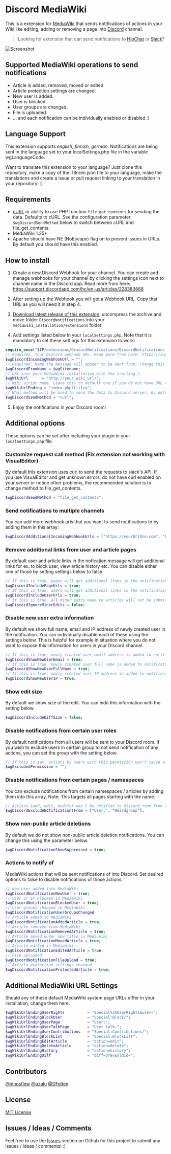 # Discord MediaWiki

This is a extension for [MediaWiki](https://www.mediawiki.org/wiki/MediaWiki) that sends notifications of actions in your Wiki like editing, adding or removing a page into [Discord](https://discordapp.com/) channel.

> Looking for extension that can send notifications to [HipChat](https://github.com/kulttuuri/hipchat_mediawiki) or [Slack](https://github.com/kulttuuri/slack_mediawiki)?

![Screenshot](https://github.com/kulttuuri/discord_mediawiki/blob/master/screenshot.jpg)

## Supported MediaWiki operations to send notifications

* Article is added, removed, moved or edited.
* Article protection settings are changed.
* New user is added.
* User is blocked.
* User groups are changed.
* File is uploaded.
* ... and each notification can be individually enabled or disabled :)

## Language Support

This extension supports *english*, *finnish*, *german*. Notifications are being sent in the language set to your localSettings.php file in the variable wgLanguageCode.

Want to translate this extension to your language? Just clone this repository, make a copy of the i18n/en.json file to your language, make the translations and create a issue or pull request linking to your translation in your repository! :)

## Requirements

* [cURL](http://curl.haxx.se/) or ability to use PHP function `file_get_contents` for sending the data. Defaults to cURL. See the configuration parameter `$wgDiscordSendMethod` below to switch between cURL and file_get_contents.
* MediaWiki 1.25+
* Apache should have NE (NoEscape) flag on to prevent issues in URLs. By default you should have this enabled.

## How to install

1) Create a new Discord Webhook for your channel. You can create and manage webhooks for your channel by clicking the settings icon next to channel name in the Discord app. Read more from here: https://support.discordapp.com/hc/en-us/articles/228383668

2) After setting up the Webhook you will get a Webhook URL. Copy that URL as you will need it in step 4.

3) [Download latest release of this extension](https://github.com/kulttuuri/discord_mediawiki/archive/master.zip), uncompress the archive and move folder `DiscordNotifications` into your `mediawiki_installation/extensions` folder.

4) Add settings listed below in your `localSettings.php`. Note that it is mandatory to set these settings for this extension to work:

```php
require_once("$IP/extensions/DiscordNotifications/DiscordNotifications.php");
// Required. Your Discord webhook URL. Read more from here: https://support.discordapp.com/hc/en-us/articles/228383668
$wgDiscordIncomingWebhookUrl = "";
// Required. Name the message will appear to be sent from. Change this to whatever you wish it to be.
$wgDiscordFromName = $wgSitename;
// URL into your MediaWiki installation with the trailing /.
$wgWikiUrl		= "http://your_wiki_url/";
// Wiki script name. Leave this to default one if you do not have URL rewriting enabled.
$wgWikiUrlEnding = "index.php?title=";
// What method will be used to send the data to Discord server. By default this is "curl" which only works if you have the curl extension enabled. There have been cases where VisualEditor extension does not work with the curl method, so in that case the recommended solution is to use the file_get_contents method. This can be: "curl" or "file_get_contents". Default: "curl".
$wgDiscordSendMethod = "curl";
```

5) Enjoy the notifications in your Discord room!
	
## Additional options

These options can be set after including your plugin in your `localSettings.php` file.

### Customize request call method (Fix extension not working with VisualEditor)

By default this extension uses curl to send the requests to slack's API. If you use VisualEditor and get unknown errors, do not have curl enabled on your server or notice other problems, the recommended solution is to change method to file_get_contents.

```php
$wgDiscordSendMethod = "file_get_contents";
```

### Send notifications to multiple channels

You can add more webhook urls that you want to send notifications to by adding them in this array:

```php
$wgDiscordAdditionalIncomingWebhookUrls = ["https://yourUrlOne.com", "https://yourUrlTwo..."];
```

### Remove additional links from user and article pages

By default user and article links in the nofication message will get additional links for ex. to block user, view article history etc. You can disable either one of those by setting settings below to false.

```php
// If this is true, pages will get additional links in the notification message (edit | delete | history).
$wgDiscordIncludePageUrls = true;
// If this is true, users will get additional links in the notification message (block | groups | talk | contribs).
$wgDiscordIncludeUserUrls = true;
// If this is true, all minor edits made to articles will not be submitted to Discord.
$wgDiscordIgnoreMinorEdits = false;
```

### Disable new user extra information

By default we show full name, email and IP address of newly created user in the notification. You can individually disable each of these using the settings below. This is helpful for example in situation where you do not want to expose this information for users in your Discord channel.

```php
// If this is true, newly created user email address is added to notification.
$wgDiscordShowNewUserEmail = true;
// If this is true, newly created user full name is added to notification.
$wgDiscordShowNewUserFullName = true;
// If this is true, newly created user IP address is added to notification.
$wgDiscordShowNewUserIP = true;
```

### Show edit size

By default we show size of the edit. You can hide this information with the setting below.

```php
$wgDiscordIncludeDiffSize = false;
```

### Disable notifications from certain user roles

By default notifications from all users will be sent to your Discord room. If you wish to exclude users in certain group to not send notification of any actions, you can set the group with the setting below.

```php
// If this is set, actions by users with this permission won't cause alerts
$wgExcludedPermission = "";
```

### Disable notifications from certain pages / namespaces

You can exclude notifications from certain namespaces / articles by adding them into this array. Note: This targets all pages starting with the name.

```php
// Actions (add, edit, modify) won't be notified to Discord room from articles starting with these names
$wgDiscordExcludeNotificationsFrom = ["User:", "Weirdgroup"];
```

### Show non-public article deletions

By default we do not show non-public article deletion notifications. You can change this using the parameter below.

```php
$wgDiscordNotificationShowSuppressed = true;
```

### Actions to notify of

MediaWiki actions that will be sent notifications of into Discord. Set desired options to false to disable notifications of those actions.

```php
// New user added into MediaWiki
$wgDiscordNotificationNewUser = true;
// User or IP blocked in MediaWiki
$wgDiscordNotificationBlockedUser = true;
// User groups changed in MediaWiki
$wgDiscordNotificationUserGroupsChanged
// Article added to MediaWiki
$wgDiscordNotificationAddedArticle = true;
// Article removed from MediaWiki
$wgDiscordNotificationRemovedArticle = true;
// Article moved under new title in MediaWiki
$wgDiscordNotificationMovedArticle = true;
// Article edited in MediaWiki
$wgDiscordNotificationEditedArticle = true;
// File uploaded
$wgDiscordNotificationFileUpload = true;
// Article protection settings changed
$wgDiscordNotificationProtectedArticle = true;
```

## Additional MediaWiki URL Settings

Should any of these default MediaWiki system page URLs differ in your installation, change them here.

```php
$wgWikiUrlEndingUserRights          = "Special%3AUserRights&user=";
$wgWikiUrlEndingBlockUser           = "Special:Block/";
$wgWikiUrlEndingUserPage            = "User:";
$wgWikiUrlEndingUserTalkPage        = "User_talk:";
$wgWikiUrlEndingUserContributions   = "Special:Contributions/";
$wgWikiUrlEndingBlockList           = "Special:BlockList";
$wgWikiUrlEndingEditArticle         = "action=edit";
$wgWikiUrlEndingDeleteArticle       = "action=delete";
$wgWikiUrlEndingHistory             = "action=history";
$wgWikiUrlEndingDiff                = "diff=prev&oldid=";
```

## Contributors

[@innosflew](https://github.com/innosflew) [@uzalu](https://github.com/uzalu) [@DFelten](https://github.com/DFelten)

## License

[MIT License](http://en.wikipedia.org/wiki/MIT_License)

## Issues / Ideas / Comments

Feel free to use the [Issues](https://github.com/kulttuuri/discord_mediawiki/issues) section on Github for this project to submit any issues / ideas / comments! :)
